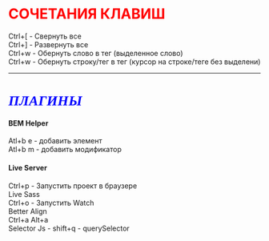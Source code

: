 # <font color="red" font-famaly ="Poppins">СОЧЕТАНИЯ КЛАВИШ</font>
Ctrl+[ - Свернуть все<br>
Ctrl+] - Развернуть все<br>
Ctrl+w - Обернуть слово в тег (выделенное
слово)<br>
Ctrl+w - Обернуть строку/тег в тег (курсор на строке/теге без выделени)<br>

---

# <span style="color: blue; font-family: Open-Sans, serif;  font-style: italic;">ПЛАГИНЫ</span>

#### **BEM Helper**<br>
Atl+b e - добавить элемент<br>
Atl+b m - добавить модификатор<br>
#### **Live Server**<br>
Ctrl+p - Запустить проект в браузере<br>
Live Sass<br>
Ctrl+o - Запустить Watch<br>
Better Align<br>
Ctrl+a Alt+a<br>
Selector Js - shift+q - querySelector<br>